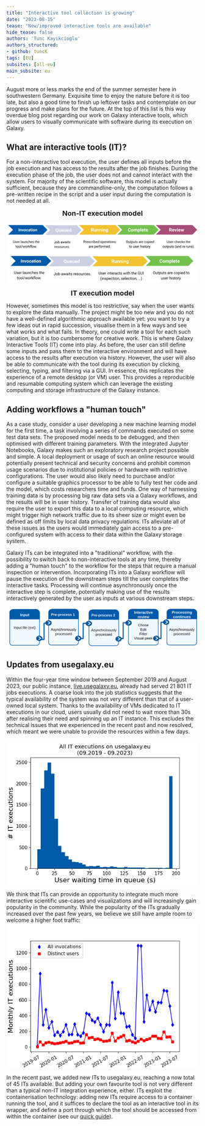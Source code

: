 ```yaml
---
title: "Interactive tool collection is growing"
date: "2023-08-15"
tease: "New/improved interactive tools are available"
hide_tease: false
authors: 'Tunc Kayikcioglu'
authors_structured:
- github: tuncK
tags: [EU]
subsites: [all-eu]
main_subsite: eu
---
```



August more or less marks the end of the summer semester here in southwestern Germany. Exquisite time to enjoy the nature before it is too late, but also a good time to finish up leftover tasks and contemplate on our progress and make plans for the future. At the top of this list is this way overdue blog post regarding our work on Galaxy interactive tools, which allow users to visually communicate with software during its execution on Galaxy.


## What are interactive tools (IT)?

For a non-interactive tool execution, the user defines all inputs before the job execution and has access to the results after the job finishes. During the execution phase of the job, the user does not and cannot interact with the system. For majority of the scientific software, this model is actually sufficient, because they are commandline-only, the computation follows a pre-written recipe in the script and a user input during the computation is not needed at all.

<div align="center">
    <style>
        cb {text-align: center; font-size: large; font-weight: bold; }
    </style>

<cb>Non-IT execution model</cb>

![Schematic comparison of the role in IT and non-IT job executions](./figs/flowchart.png)

<cb>IT execution model</cb>
</div>

However, sometimes this model is too restrictive, say when the user wants to explore the data manually. The project might be too new and you do not have a well-defined algorithmic approach available yet: you want to try a few ideas out in rapid succession, visualise them in a few ways and see what works and what fails. In theory, one could write a tool for each such variation, but it is too cumbersome for creative work. This is where Galaxy Interactive Tools (IT) come into play. As before, the user can still define some inputs and pass them to the interactive environment and will have access to the results after execution via history. However, the user will also be able to communicate with the tool during its execution by clicking, selecting, typing, and filtering via a GUI. In essence, this replicates the experience of a remote desktop (or VM) user.  This provides a reproducible and resumable computing system which can leverage the existing computing and storage infrastructure of the Galaxy instance.


## Adding workflows a "human touch"

As a case study, consider a user developing a new machine learning model for the first time, a task involving a series of commands executed on some test data sets. The proposed model needs to be debugged, and then optimised with different training parameters. With the integrated Jupyter Notebooks, Galaxy makes such an exploratory research project possible and simple. A local deployment or usage of such an online resource would potentially present technical and security concerns and prohibit common usage scenarios due to institutional policies or hardware with restrictive configurations. The user would also likely need to purchase and/or configure a suitable graphics processor to be able to fully test her code and the model, which costs researchers time and funds.  One way of harnessing training data is by processing big raw data sets via a Galaxy workflows, and the results will be in user history. Transfer of training data would also require the user to export this data to a local computing resource, which might trigger high network traffic due to its sheer size or might even be defined as off limits by local data privacy regulations. ITs alleviate all of these issues as the users would immediately gain access to a pre-configured system with access to their data within the Galaxy storage system.

Galaxy ITs can be integrated into a "traditional" workflow, with the possibility to switch back to non-interactive tools at any time, thereby adding a "human touch" to the workflow for the steps that require a manual inspection or intervention. Incorporating ITs into a Galaxy workflow will pause the execution of the downstream steps till the user completes the interactive tasks. Processing will continue asynchronously once the interactive step is complete, potentially making use of the results interactively generated by the user as inputs at various downstream steps.

![Schematic description of a Galaxy workflow involving IT and non-IT components](./figs/workflow.png)


## Updates from usegalaxy.eu

Within the four-year time window between September 2019 and August 2023, our public instance, [live.usegalaxy.eu](https://live.usegalaxy.eu), already had served 21 801 IT jobs executions. A coarse look into the job statistics suggests that the typical availability of the system was not very different than that of a user-owned local system. Thanks to the availability of VMs dedicated to IT executions in our cloud, users usually did not need to wait more than 30s after realising their need and spinning up an IT instance. This excludes the technical issues that we experienced in the recent past and now resolved, which meant we were unable to provide the resources within a few days.

![Histogram of waiting time of all IT job requests as experienced by users, 2019-2023](./figs/waiting_time.png)


We think that ITs can provide an opportunity to integrate much more interactive scientific use-cases and visualizations and will increasingly gain popularity in the community. While the popularity of the ITs gradually increased over the past few years, we believe we still have ample room to welcome a higher foot traffic:
![Number of monthly (unique) IT users, 2019-2023](./figs/user_stats.png)


In the recent past, we added new ITs to usegalaxy.eu, reaching a now total of 45 ITs available. But adding your own favourite tool is not very different than a typical non-IT integration experience, either. ITs exploit the containerisation technology: adding new ITs require access to a container running the tool, and it suffices to declare the tool as an interactive tool in its wrapper, and define a port through which the tool should be accessed from within the container (see our [quick guide](https://github.com/usegalaxy-eu/operations/blob/main/interactive_tools.md)).



